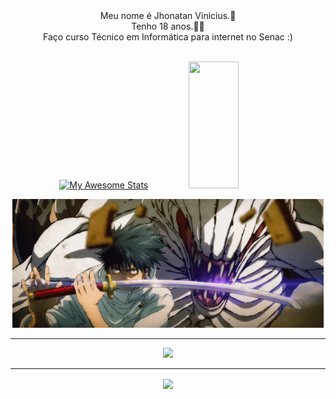   <div align="center">
Meu nome é Jhonatan Vinicius.🙂 <br>
Tenho 18 anos.👍🏼<br>
Faço curso Técnico em Informática para internet no Senac  :)
  </div>
  <br>
<div align='center'> 

[![My Awesome Stats](https://awesome-github-stats.azurewebsites.net/user-stats/JhonatanDev132?cardType=octocat&theme=github-dark&preferLogin=false&Background=0D0D0D&Text=FFFFFF&Title=FFFFFF&Border=A6A6A6&Ring=F3FFDE)](https://git.io/awesome-stats-card)
<img width="40%" height="203px" src="https://github-readme-stats.vercel.app/api/top-langs/?username=JhonatanDev132&layout=compact&hide_border=false&border_color=A6A6A6&&title_color=FFFFFF&text_color=FFFFFF&bg_color=000000" />

<img  src="yuta-okkotsu-rika-orimoto.gif">

<hr />

<p align="center">
  <a href="https://skillicons.dev">
    <img src="https://skillicons.dev/icons?i=css,html,nextjs,js,jquery,nodejs,php,github,firebase,figma,react,tailwind" />
  </a>

<hr />

  <img align="center" src="https://github-readme-activity-graph.vercel.app/graph?username=JhonatanDev132&point=ffffff&area_color=C77DFF&color=ffffff&custom_title=Jhonatan%20Vinicius%20Contribution%20Graph&line=ffffff&bg_color=0d1117&hide_border=true&area=true)" />
<!-- ![Ashutosh's github activity graph](https://github-readme-activity-graph.cyclic.app/graph?username=valeskamdev&point=9C55DF&area_color=C77DFF&color=00bfbf&custom_title=Valeska%20Marques%20Contribution%20Graph&line=5C0DA6&bg_color=161918&hide_border=true&area=true) -->
</p>
</div>

